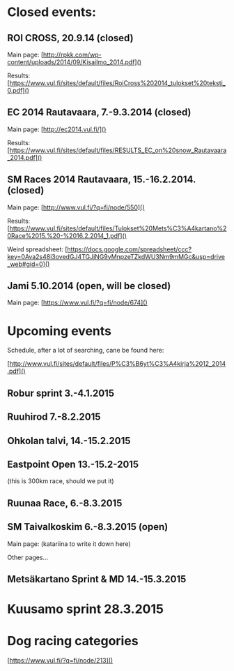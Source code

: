 # Closed events:

## ROI CROSS, 20.9.14 (closed)

Main page: [http://rpkk.com/wp-content/uploads/2014/09/Kisailmo_2014.pdf]()

Results: [https://www.vul.fi/sites/default/files/RoiCross%202014_tulokset%20teksti_0.pdf]()

## EC 2014 Rautavaara, 7.-9.3.2014 (closed)

Main page: [http://ec2014.vul.fi/]()

Results: [https://www.vul.fi/sites/default/files/RESULTS_EC_on%20snow_Rautavaara_2014.pdf]()

## SM Races 2014 Rautavaara, 15.-16.2.2014. (closed)

Main page: [http://www.vul.fi/?q=fi/node/550]()

Results: [https://www.vul.fi/sites/default/files/Tulokset%20Mets%C3%A4kartano%20Race%2015.%20-%2016.2.2014_1.pdf]()

Weird spreadsheet: [https://docs.google.com/spreadsheet/ccc?key=0Ava2s48i3ovedGJ4TGJjNG9yMnpzeTZkdWU3Nm9mMGc&usp=drive_web#gid=0]()

## Jami 5.10.2014 (open, will be closed)

Main page: [https://www.vul.fi/?q=fi/node/674]()

# Upcoming events

Schedule, after a lot of searching, cane be found here:

[http://www.vul.fi/sites/default/files/P%C3%B6yt%C3%A4kirja%2012_2014.pdf]()

## Robur sprint 3.-4.1.2015

## Ruuhirod 7.-8.2.2015

## Ohkolan talvi, 14.-15.2.2015

## Eastpoint Open 13.-15.2-2015

(this is 300km race, should we put it)

## Ruunaa Race, 6.-8.3.2015

## SM Taivalkoskim 6.-8.3.2015 (open)

Main page: (katariina to write it down here)

Other pages...

## Metsäkartano Sprint & MD 14.-15.3.2015

# Kuusamo sprint 28.3.2015

# Dog racing categories

[https://www.vul.fi/?q=fi/node/213]()


